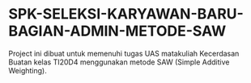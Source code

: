 # SPK-SELEKSI-KARYAWAN-BARU-BAGIAN-ADMIN-METODE-SAW
Project ini dibuat untuk memenuhi tugas UAS matakuliah Kecerdasan Buatan kelas TI20D4 menggunakan metode SAW (Simple Additive Weighting). 

